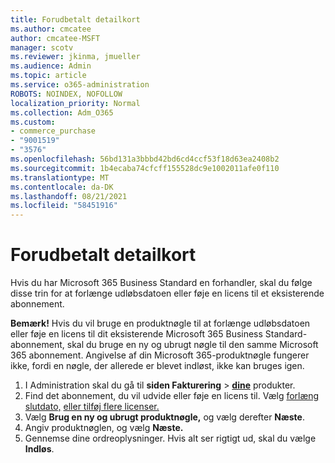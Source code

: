 ```yaml
---
title: Forudbetalt detailkort
ms.author: cmcatee
author: cmcatee-MSFT
manager: scotv
ms.reviewer: jkinma, jmueller
ms.audience: Admin
ms.topic: article
ms.service: o365-administration
ROBOTS: NOINDEX, NOFOLLOW
localization_priority: Normal
ms.collection: Adm_O365
ms.custom:
- commerce_purchase
- "9001519"
- "3576"
ms.openlocfilehash: 56bd131a3bbbd42bd6cd4ccf53f18d63ea2408b2
ms.sourcegitcommit: 1b4ecaba74cfcff155528dc9e1002011afe0f110
ms.translationtype: MT
ms.contentlocale: da-DK
ms.lasthandoff: 08/21/2021
ms.locfileid: "58451916"
---
```

# <a name="retail-prepaid-card"></a>Forudbetalt detailkort

Hvis du har Microsoft 365 Business Standard en forhandler, skal du følge disse trin for at forlænge udløbsdatoen eller føje en licens til et eksisterende abonnement.

**Bemærk!** Hvis du vil bruge en produktnøgle til at forlænge udløbsdatoen eller føje en licens til dit eksisterende Microsoft 365 Business Standard-abonnement, skal du bruge en ny og ubrugt nøgle til den samme Microsoft 365 abonnement. Angivelse af din Microsoft 365-produktnøgle fungerer ikke, fordi en nøgle, der allerede er blevet indløst, ikke kan bruges igen.

1. I Administration skal du gå til **siden Fakturering**  >  **[dine](https://go.microsoft.com/fwlink/p/?linkid=842054)** produkter.
2. Find det abonnement, du vil udvide eller føje en licens til. Vælg [forlæng slutdato,](https://go.microsoft.com/fwlink/p/?linkid=842054) [eller tilføj flere licenser.](https://go.microsoft.com/fwlink/p/?linkid=842054)
3. Vælg **Brug en ny og ubrugt produktnøgle,** og vælg derefter **Næste**.
4. Angiv produktnøglen, og vælg **Næste.**
5. Gennemse dine ordreoplysninger. Hvis alt ser rigtigt ud, skal du vælge **Indløs**.
